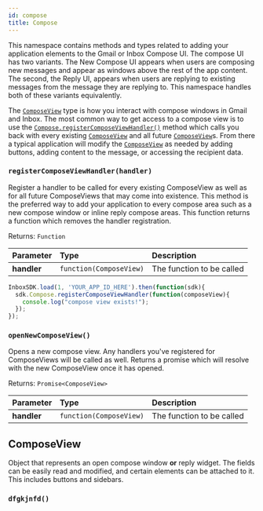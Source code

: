 ```yaml
---
id: compose
title: Compose
---
```


This namespace contains methods and types related to adding your application elements to the Gmail or Inbox Compose UI. The compose UI has two variants. The New Compose UI appears when users are composing new messages and appear as windows above the rest of the app content. The second, the Reply UI, appears when users are replying to existing messages from the message they are replying to. This namespace handles both of these variants equivalently.

The [`ComposeView`](https://www.inboxsdk.com/docs/#ComposeView) type is how you interact with compose windows in Gmail and Inbox. The most common way to get access to a compose view is to use the [`Compose.registerComposeViewHandler()`](javascript:$.find%28"methods-box[doc-class=Compose]"%29[0].scrollMethodIntoView%28"registerComposeViewHandler"%29) method which calls you back with every existing [`ComposeView`](https://www.inboxsdk.com/docs/#ComposeView) and all future [`ComposeView`](https://www.inboxsdk.com/docs/#ComposeView)s. From there a typical application will modify the [`ComposeView`](https://www.inboxsdk.com/docs/#ComposeView) as needed by adding buttons, adding content to the message, or accessing the recipient data.



### `registerComposeViewHandler(handler)` 

Register a handler to be called for every existing ComposeView as well as for all future ComposeViews that may come into existence. This method is the preferred way to add your application to every compose area such as a new compose window or inline reply compose areas. This function returns a function which removes the handler registration.

Returns: `Function`

| Parameter | Type | Description |
| :--- | :--- | :--- |
| **handler** | `function(ComposeView)` | The function to be called |

```javascript
InboxSDK.load(1, 'YOUR_APP_ID_HERE').then(function(sdk){
  sdk.Compose.registerComposeViewHandler(function(composeView){
    console.log("compose view exists!");
  });
});
```

### `openNewComposeView()` 

Opens a new compose view. Any handlers you've registered for ComposeViews will be called as well. Returns a promise which will resolve with the new ComposeView once it has opened.

Returns: `Promise<ComposeView>`

| Parameter | Type | Description |
| :--- | :--- | :--- |
| **handler** | `function(ComposeView)` | The function to be called |

## ComposeView

Object that represents an open compose window **or** reply widget. The fields can be easily read and modified, and certain elements can be attached to it. This includes buttons and sidebars.  

### `dfgkjnfd()`